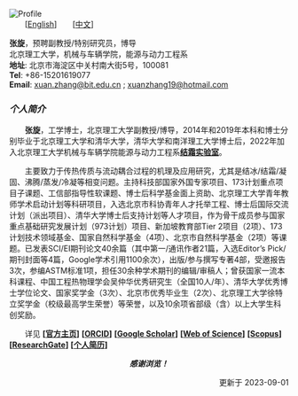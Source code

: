 ![Profile](https://s1.ax1x.com/2022/04/23/LfSBjA.jpg)  
&emsp;&emsp;[[English](https://en.xuanzhang.online)]&emsp;&emsp;[[中文](https://zh.xuanzhang.online)]  

**张旋**，预聘副教授/特别研究员，博导  
北京理工大学，机械与车辆学院，能源与动力工程系   
**地址**: 北京市海淀区中关村南大街5号，100081   
**Tel**: +86-15201619077  
**Email**: [xuan.zhang@bit.edu.cn](mailto:xuan.zhang@bit.edu.cn) ; [xuanzhang19@hotmail.com](mailto:xuanzhang19@hotmail.com)  

### ***个人简介***  
&emsp;&emsp;**张旋**，工学博士，北京理工大学副教授/博导，2014年和2019年本科和博士分别毕业于北京理工大学和清华大学，清华大学和南洋理工大学博士后，2022年加入北京理工大学机械与车辆学院能源与动力工程系[**结霜实验室**](https://www.x-mol.com/groups/FrostLab)。  

&emsp;&emsp;主要致力于传热传质与流动耦合过程的机理及应用研究，尤其是结冰/结霜/凝固、沸腾/蒸发/冷凝等相变问题。主持科技部国家外国专家项目、173计划重点项目子课题、工信部指导性软课题、博士后科学基金面上资助、北京理工大学青年教师学术启动计划等科研项目，入选北京市科协青年人才托举工程、博士后国际交流计划（派出项目）、清华大学博士后支持计划等人才项目，作为骨干成员参与国家重点基础研究发展计划（973计划）项目、新加坡教育部Tier 2项目（2项）、173计划技术领域基金、国家自然科学基金（4项）、北京市自然科学基金（2项）等课题。已发表SCI/EI期刊论文40余篇（其中第一/通讯作者21篇，入选Editor’s Pick/期刊封面等4篇，Google学术引用1100余次），出版/参与撰写专著4部，受邀报告3次，参编ASTM标准1项，担任30余种学术期刊的编辑/审稿人；曾获国家一流本科课程、中国工程热物理学会吴仲华优秀研究生（全国10人/年）、清华大学优秀博士学位论文、国家奖学金（3次）、北京市优秀毕业生（2次）、北京理工大学徐特立奖学金（校级最高学生荣誉）等荣誉，以及10余项省部级（含）以上大学生科创奖励。  

&emsp;&emsp;详见 **[[官方主页](https://me.bit.edu.cn/szdw/jsml/rnydlgcx/zlydwgcyjs/fgjzc10/8a4feae1bc944c2eb6d859ead210573c.htm)]** **[[ORCID](https://orcid.org/0000-0002-4999-7361)]** **[[Google Scholar](https://scholar.google.com/citations?user=ebuOVAIAAAAJ)]** **[[Web of Science](https://publons.com/researcher/AAB-1249-2020)]** **[[Scopus](https://www.scopus.com/authid/detail.uri?authorId=57142969300)]** **[[ResearchGate](https://www.researchgate.net/profile/Xuan-Zhang-25)]** **[[个人简历](https://www.jianguoyun.com/p/DXKBGGsQpsj_Bxj5o9gD)]**  

<p align="center"> <b> <i> 感谢浏览！ </i> </b> </p>  
<p align="right"> 更新于 2023-09-01 </p>  
